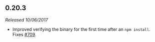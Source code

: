 ## 0.20.3

_Released 10/06/2017_

- Improved verifying the binary for the first time after an `npm install`. Fixes [#709](https://github.com/cypress-io/cypress/issues/709).

